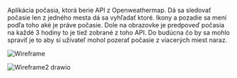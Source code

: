Aplikácia počasia, ktorá berie API z Openweathermap.
Dá sa sledovať počasie len z jedného mesta dá sa vyhľadať ktoré.
Ikony a pozadie sa mení podľa toho aké je práve počasie.
Dole na obrazovke je predpoveď počasia na každé 3 hodiny to je tiež zobrané z toho API.
Do budúcna čo by sa mohlo spraviť je to aby si užívateľ mohol pozerať počasie z viacerých miest naraz.

![Wireframe](https://github.com/Lucifer21sk/Weather/assets/125798723/594b34ba-a576-4875-9bb5-bceb2999e3c6)


![Wireframe2 drawio](https://github.com/Lucifer21sk/Weather/assets/125798723/b82a479a-75fd-46b4-90bf-f0b8ed67196b)
